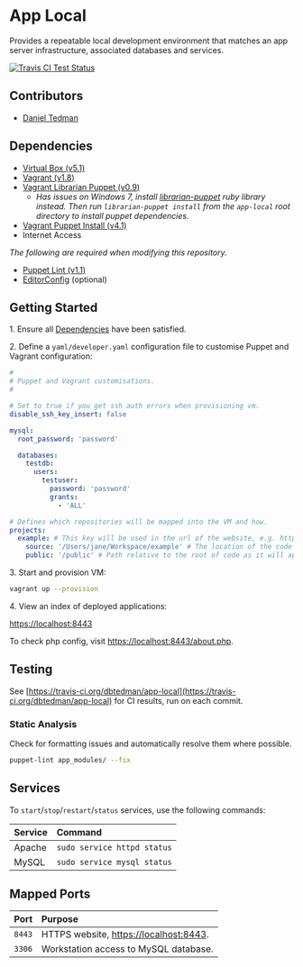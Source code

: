 
# App Local

Provides a repeatable local development environment that matches an app server infrastructure, associated databases and services.

[![Travis CI Test Status](https://travis-ci.org/dbtedman/app-local.svg)](https://travis-ci.org/dbtedman/app-local)

## Contributors

* [Daniel Tedman](http://danieltedman.com)

## Dependencies

* [Virtual Box (v5.1)](https://www.virtualbox.org/)
* [Vagrant (v1.8)](https://www.vagrantup.com)
* [Vagrant Librarian Puppet (v0.9)](https://github.com/mhahn/vagrant-librarian-puppet)
    * *Has issues on Windows 7, install [librarian-puppet](https://github.com/rodjek/librarian-puppet) ruby library instead. Then run `librarian-puppet install` from the `app-local` root directory to install puppet dependencies.*
* [Vagrant Puppet Install (v4.1)](https://github.com/petems/vagrant-puppet-install)
* Internet Access

*The following are required when modifying this repository.*

* [Puppet Lint (v1.1)](http://puppet-lint.com/)
* [EditorConfig](http://editorconfig.org/#download) (optional)

## Getting Started

1\. Ensure all [Dependencies](#dependencies) have been satisfied.

2\. Define a `yaml/developer.yaml` configuration file to customise Puppet and Vagrant configuration:

```yaml
#
# Puppet and Vagrant customisations.
#

# Set to true if you get ssh auth errors when provisioning vm.
disable_ssh_key_insert: false

mysql:
  root_password: 'password'

  databases:
    testdb:
      users:
        testuser:
          password: 'password'
          grants:
            - 'ALL'

# Defines which repositories will be mapped into the VM and how.
projects:
  example: # This key will be used in the url of the website, e.g. https://localhost:8443/example
    source: '/Users/jane/Workspace/example' # The location of the code on the development machine. Use '/' or '\' based on OS.
    public: '/public' # Path relative to the root of code as it will appear in the vm. (Uses '/' here even if source is on Windows)
```

3\. Start and provision VM:

```bash
vagrant up --provision
```

4\. View an index of deployed applications:

[https://localhost:8443](https://localhost:8443)

To check php config, visit [https://localhost:8443/about.php](https://localhost:8443/about.php).

## Testing

See [https://travis-ci.org/dbtedman/app-local](https://travis-ci.org/dbtedman/app-local) for CI results, run on each commit.

### Static Analysis

Check for formatting issues and automatically resolve them where possible.

```bash
puppet-lint app_modules/ --fix
```

## Services

To `start`/`stop`/`restart`/`status` services, use the following commands:

| Service | Command |
|:---|:---|
| Apache | `sudo service httpd status` |
| MySQL | `sudo service mysql status` |


## Mapped Ports

| Port | Purpose |
|:---|:---|
| `8443` | HTTPS website, [https://localhost:8443](https://localhost:8443). |
| `3306` | Workstation access to MySQL database. |
